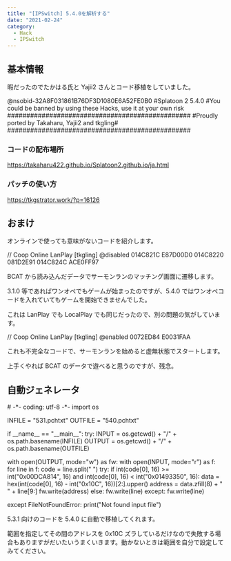```yaml
---
title: "[IPSwitch] 5.4.0を解析する"
date: "2021-02-24"
category:
  - Hack
  - IPSwitch
---
```


## 基本情報

暇だったのでたかはる氏と Yajii2 さんとコード移植をしていました。

@nsobid-32A8F031861B76DF3D1080E6A52FE0B0
#Splatoon 2 5.4.0
#You could be banned by using these Hacks, use it at your own risk
################################################
#Proudly ported by Takaharu, Yajii2 and tkgling#
################################################

### コードの配布場所

https://takaharu422.github.io/Splatoon2.github.io/ja.html

### パッチの使い方

https://tkgstrator.work/?p=16126

## おまけ

オンラインで使っても意味がないコードを紹介します。

// Coop Online LanPlay \[tkgling\]
@disabled
014C821C E87D00D0
014C8220 081D2E91
014C824C ACE0FF97

BCAT から読み込んだデータでサーモンランのマッチング画面に遷移します。

3.1.0 等であればワンオペでもゲームが始まったのですが、5.4.0 ではワンオペコードを入れていてもゲームを開始できませんでした。

これは LanPlay でも LocalPlay でも同じだったので、別の問題の気がしています。

// Coop Online LanPlay \[tkgling\]
@enabled
0072ED84 E0031FAA

これも不完全なコードで、サーモンランを始めると虚無状態でスタートします。

上手くやれば BCAT のデータで遊べると思うのですが、残念。

## 自動ジェネレータ

\# -\*- coding: utf-8 -\*-
import os

INFILE = "531.pchtxt"
OUTFILE = "540.pchtxt"

if \_\_name\_\_ == "\_\_main\_\_":
try:
INPUT = os.getcwd() + "/" + os.path.basename(INFILE)
OUTPUT = os.getcwd() + "/" + os.path.basename(OUTFILE)

with open(OUTPUT, mode="w") as fw:
with open(INPUT, mode="r") as f:
for line in f:
code = line.split(" ")
try:
if int(code\[0\], 16) >= int("0x00DCA814", 16) and int(code\[0\], 16) < int("0x01493350", 16):
data = hex(int(code\[0\], 16) - int("0x10C", 16))\[2:\].upper()
address = data.zfill(8) + " " + line\[9:\]
fw.write(address)
else:
fw.write(line)
except:
fw.write(line)

except FileNotFoundError:
print("Not found input file")

5.3.1 向けのコードを 5.4.0 に自動で移植してくれます。

範囲を指定してその間のアドレスを 0x10C ズラしているだけなので失敗する場合もありますがだいたいうまくいきます。動かないときは範囲を自分で設定してみてください。

